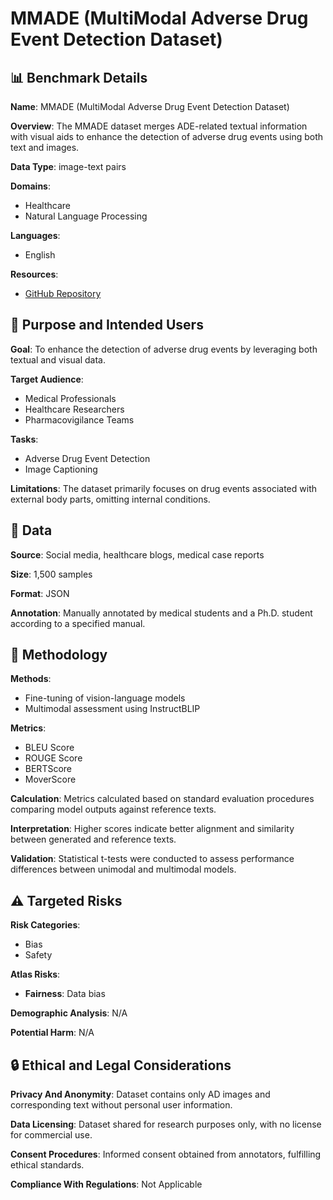# MMADE (MultiModal Adverse Drug Event Detection Dataset)

## 📊 Benchmark Details

**Name**: MMADE (MultiModal Adverse Drug Event Detection Dataset)

**Overview**: The MMADE dataset merges ADE-related textual information with visual aids to enhance the detection of adverse drug events using both text and images.

**Data Type**: image-text pairs

**Domains**:
- Healthcare
- Natural Language Processing

**Languages**:
- English

**Resources**:
- [GitHub Repository](https://github.com/singhayush27/MMADE.git)

## 🎯 Purpose and Intended Users

**Goal**: To enhance the detection of adverse drug events by leveraging both textual and visual data.

**Target Audience**:
- Medical Professionals
- Healthcare Researchers
- Pharmacovigilance Teams

**Tasks**:
- Adverse Drug Event Detection
- Image Captioning

**Limitations**: The dataset primarily focuses on drug events associated with external body parts, omitting internal conditions.

## 💾 Data

**Source**: Social media, healthcare blogs, medical case reports

**Size**: 1,500 samples

**Format**: JSON

**Annotation**: Manually annotated by medical students and a Ph.D. student according to a specified manual.

## 🔬 Methodology

**Methods**:
- Fine-tuning of vision-language models
- Multimodal assessment using InstructBLIP

**Metrics**:
- BLEU Score
- ROUGE Score
- BERTScore
- MoverScore

**Calculation**: Metrics calculated based on standard evaluation procedures comparing model outputs against reference texts.

**Interpretation**: Higher scores indicate better alignment and similarity between generated and reference texts.

**Validation**: Statistical t-tests were conducted to assess performance differences between unimodal and multimodal models.

## ⚠️ Targeted Risks

**Risk Categories**:
- Bias
- Safety

**Atlas Risks**:
- **Fairness**: Data bias

**Demographic Analysis**: N/A

**Potential Harm**: N/A

## 🔒 Ethical and Legal Considerations

**Privacy And Anonymity**: Dataset contains only AD images and corresponding text without personal user information.

**Data Licensing**: Dataset shared for research purposes only, with no license for commercial use.

**Consent Procedures**: Informed consent obtained from annotators, fulfilling ethical standards.

**Compliance With Regulations**: Not Applicable
